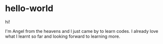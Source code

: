 # hello-world

hi!

I'm Angel from the heavens and I just came by to learn codes.
I already love what I learnt so far and looking forward to learning more.
